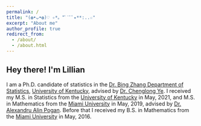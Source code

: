 ```yaml
---
permalink: /
title: "(◍•ᴗ•◍)♡ ✧*。*ﾟ¨ﾟﾟ٭**:..☆"
excerpt: "About me"
author_profile: true
redirect_from: 
  - /about/
  - /about.html
---
```


## Hey there! I'm Lillian 

I am a Ph.D. candidate of statistics in the [Dr. Bing Zhang Department of Statistics](https://stat.as.uky.edu/), [University of Kentucky](https://www.uky.edu/), advised by [Dr. Chenglong Ye](https://web.as.uky.edu/statistics/users/cye229/index.html). I received my M.S. in Statistics from the [University of Kentucky](https://www.uky.edu/) in May, 2021, and M.S. in Mathematics from the [Miami University](https://miamioh.edu/) in May, 2019, advised by [Dr. Alexandru Alin Pogan](https://community.miamioh.edu/directory/entry/pogana). Before that I received my B.S. in Mathematics from the [Miami University](https://miamioh.edu/) in May, 2016.

